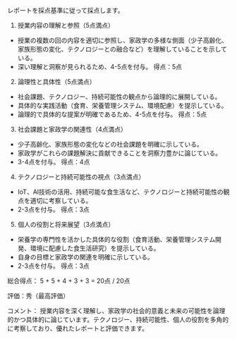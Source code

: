 レポートを採点基準に従って採点します。

1. 授業内容の理解と参照（5点満点）
- 授業の複数の回の内容を適切に参照し、家政学の多様な側面（少子高齢化、家族形態の変化、テクノロジーとの融合など）を理解していることを示している。
- 深い理解と洞察が見られるため、4-5点を付与。
得点：5点

2. 論理性と具体性（5点満点）
- 社会課題、テクノロジー、持続可能性の観点から論理的に展開している。
- 具体的な実践活動（食育、栄養管理システム、環境配慮）を提示している。
- 論理的で具体的な提案が明確であるため、4-5点を付与。
得点：5点

3. 社会課題と家政学の関連性（4点満点）
- 少子高齢化、家族形態の変化などの社会課題を明確に示している。
- 家政学がこれらの課題解決に貢献できることを洞察力豊かに論じている。
- 3-4点を付与。
得点：4点

4. テクノロジーと持続可能性の視点（3点満点）
- IoT、AI技術の活用、持続可能な食生活など、テクノロジーと持続可能性の観点を適切に考察している。
- 2-3点を付与。
得点：3点

5. 個人の役割と将来展望（3点満点）
- 栄養学の専門性を活かした具体的な役割（食育活動、栄養管理システム開発、環境に配慮した食生活研究）を提示している。
- 自身の目標と家政学の関連を明確に示している。
- 2-3点を付与。
得点：3点

総合得点：
5 + 5 + 4 + 3 + 3 = 20点 / 20点

評価：秀（最高評価）

コメント：
授業内容を深く理解し、家政学の社会的意義と未来の可能性を論理的かつ具体的に論じています。テクノロジー、持続可能性、個人の役割を多角的に考察しており、優れたレポートと評価できます。